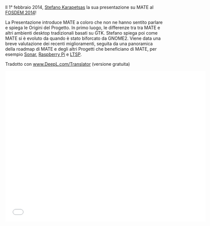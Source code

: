 <!--
.. link: https://www.youtube.com/watch?v=iwQ7iqNwRKs
.. descrizione:
.. tags: News,FOSDEM
.. data: 2014-02-07 14:16:13
.. titolo: Stefano stellt MATE auf der FOSDEM 2014 vor
.. slug: 2014-02-07-stefano-presents-mate-at-fosdem
.. autore: Martin Wimpress
-->

Il 1° febbraio 2014, [Stefano Karapetsas](https://github.com/stefano-k)
la sua presentazione su MATE al [FOSDEM 2014](https://fosdem.org)!

La Presentazione introduce MATE a coloro che non ne hanno sentito parlare e spiega le Origini del Progetto. In primo luogo, le differenze tra 
tra MATE e altri ambienti desktop tradizionali basati su GTK.
Stefano spiega poi come MATE si è evoluto da quando è stato biforcato da GNOME2.
Viene data una breve valutazione dei recenti miglioramenti, seguita da 
una panoramica della roadmap di MATE e degli altri Progetti che beneficiano 
di MATE, per esempio [Sonar](https://sonar-project.org),
[Raspberry Pi](https://www.raspberrypi.org/) e [LTSP](http://www.ltsp.org/).

Tradotto con www.DeepL.com/Translator (versione gratuita)

<iframe width="640" height="480" src="//www.youtube.com/embed/iwQ7iqNwRKs" frameborder="0" allowfullscreen></iframe>

